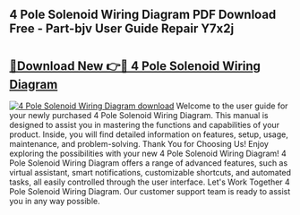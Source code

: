 ## 4 Pole Solenoid Wiring Diagram PDF Download Free - Part-bjv User Guide Repair Y7x2j

# <h2><a href="http://dfkxbqp.blite.top/?on=4+Pole+Solenoid+Wiring+Diagram">🔗Download New 👉🔴 4 Pole Solenoid Wiring Diagram</a></h2>

[![4 Pole Solenoid Wiring Diagram download](https://i.imgur.com/lujVjoI.png)](http://dfkxbqp.blite.top/?on=4+Pole+Solenoid+Wiring+Diagram)
Welcome to the user guide for your newly purchased 4 Pole Solenoid Wiring Diagram. This manual is designed to assist you in mastering the functions and capabilities of your product. Inside, you will find detailed information on features, setup, usage, maintenance, and problem-solving. Thank You for Choosing Us! Enjoy exploring the possibilities with your new 4 Pole Solenoid Wiring Diagram! 4 Pole Solenoid Wiring Diagram offers a range of advanced features, such as virtual assistant, smart notifications, customizable shortcuts, and automated tasks, all easily controlled through the user interface. Let's Work Together 4 Pole Solenoid Wiring Diagram. Our customer support team is ready to assist you in any way possible.
